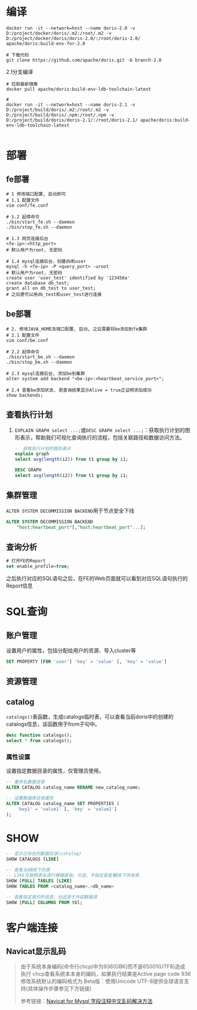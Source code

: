 # 编译
```shell
docker run -it --network=host --name doris-2.0 -v D:/project/docker/doris/.m2:/root/.m2 -v D:/project/docker/doris/doris-2.0/:/root/doris-2.0/ apache/doris:build-env-for-2.0

# 下载代码
git clone https://github.com/apache/doris.git -b branch-2.0
```

2.1分支编译
```shell
# 拉取最新镜像
docker pull apache/doris:build-env-ldb-toolchain-latest

# 
docker run -it --network=host --name doris-2.1 -v D:/project/build/doris/.m2:/root/.m2 -v D:/project/build/doris/.npm:/root/.npm -v D:/project/build/doris/doris-2.1/:/root/doris-2.1/ apache/doris:build-env-ldb-toolchain-latest


```

# 部署
## fe部署
```shell
# 1 修改端口配置, 启动即可
# 1.1 配置文件
vim conf/fe.conf

# 1.2 起停命令
./bin/start_fe.sh --daemon
./bin/stop_fe.sh --daemon

# 1.3 网页连接后台
<fe-ip>:<http_port>
# 默认用户为root, 无密码

# 1.4 mysql连接后台，创建db和user
mysql -h <fe-ip> -P <query_port> -uroot
# 默认用户为root, 无密码
create user 'user_test' identified by '123456a'
create database db_test;
grant all on db_test to user_test;
# 之后便可以用db_test和user_test进行连接
```

## be部署
```shell
# 2. 修改JAVA_HOME及端口配置, 启动, 之后需要将be添加到fe集群
# 2.1 配置文件
vim conf/be.conf

# 2.2 起停命令
./bin/start_be.sh --daemon
./bin/stop_be.sh --daemon

# 2.3 mysql连接后台, 添加be到集群
alter system add backend "<be-ip>:<heartbeat_service_port>"; 

# 2.4 查看be添加状态. 若查询结果显示Alive = true正证明添加成功
show backends;
```
## 查看执行计划

1. `EXPLAIN GRAPH select ...;`或`DESC GRAPH select ...;`：获取执行计划的图形表示，帮助我们可视化查询执行的流程，包括关联路径和数据访问方法。
    ```sql
    -- 获取执行计划的图形表示
    explain graph
    select avg(length(i2)) from t1 group by i1;

    DESC GRAPH
    select avg(length(i2)) from t1 group by i1;
    ```

## 集群管理
`ALTER SYSTEM DECOMMISSION BACKEND`用于节点安全下线

```sql
ALTER SYSTEM DECOMMISSION BACKEND
    "host:heartbeat_port"[,"host:heartbeat_port"...];
```

## 查询分析

```sql
# 打开FE的Report
set enable_profile=true; 
```
之后执行对应的SQL语句之后，在FE的Web页面就可以看到对应SQL语句执行的Report信息

# SQL查询

## 账户管理

设置用户的属性，包括分配给用户的资源、导入cluster等
```sql
SET PROPERTY [FOR 'user'] 'key' = 'value' [, 'key' = 'value']
```


## 资源管理

## catalog
`catalogs()`表函数，生成catalogs临时表，可以查看当前doris中的创建的catalogs信息，该函数用于from子句中。
```sql
desc function catalogs();
select * from catalogs();
```

### 属性设置

设置指定数据目录的属性，仅管理员使用。
```sql
-- 重命名数据目录
ALTER CATALOG catalog_name RENAME new_catalog_name;

-- 设置数据库目录属性
ALTER CATALOG catalog_name SET PROPERTIES (
    'key1' = 'value1' [, 'key' = 'value2']
); 
```

# SHOW

```sql
-- 显示已存在的数据目录(catalog)
SHOW CATALOGS [LIKE]

-- 查看当前DB下的表
-- LIKE可按照表名进行模糊查询，可选，不指定是查看DB下所有表
SHOW [FULL] TABLES [LIKE]
SHOW TABLES FROM <catalog_name>.<db_name>

-- 查看指定表的列信息，也适用于外部数据源
SHOW [FULL] COLUMNS FROM tbl;
```

# 客户端连接
## Navicat显示乱码
> 由于系统本身编码(命令行chcp)中为936(GBK)而不是65001(UTF8)造成
> 执行 chcp查看系统本本身的编码，如果执行结果是Active page code 936
> 修改系统默认的编码格式为 Beta版：使用Unicode UTF-8提供全球语言支持(具体操作步骤参见下方链接)
> 
> 参考链接：[Navicat for Mysql 字段注释中文乱码解决方法](https://blog.csdn.net/qq_39715000/article/details/121425533)

